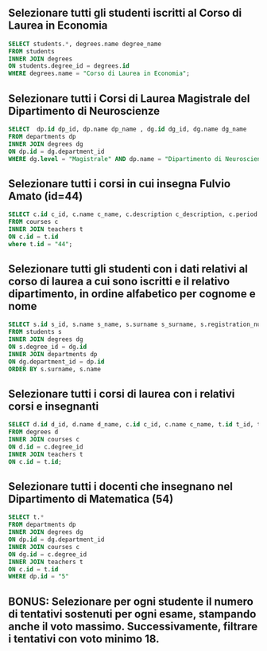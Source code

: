 ## Selezionare tutti gli studenti iscritti al Corso di Laurea in Economia

```sql
SELECT students.*, degrees.name degree_name
FROM students
INNER JOIN degrees
ON students.degree_id = degrees.id
WHERE degrees.name = "Corso di Laurea in Economia";
```

## Selezionare tutti i Corsi di Laurea Magistrale del Dipartimento di Neuroscienze

```sql
SELECT  dp.id dp_id, dp.name dp_name , dg.id dg_id, dg.name dg_name
FROM departments dp
INNER JOIN degrees dg
ON dp.id = dg.department_id
WHERE dg.level = "Magistrale" AND dp.name = "Dipartimento di Neuroscienze";
```

## Selezionare tutti i corsi in cui insegna Fulvio Amato (id=44)

```sql
SELECT c.id c_id, c.name c_name, c.description c_description, c.period c_period, c.year c_year, c.cfu c_cfu, c.website c_website, t.id t_id, t.name t_name, t.surname t_surname
FROM courses c
INNER JOIN teachers t
ON c.id = t.id
where t.id = "44";
```

## Selezionare tutti gli studenti con i dati relativi al corso di laurea a cui sono iscritti e il relativo dipartimento, in ordine alfabetico per cognome e nome

```sql
SELECT s.id s_id, s.name s_name, s.surname s_surname, s.registration_number s_registration_number, dg.id dg_id, dg.department_id dg_department_id, dg.name dg_name, dg.level dg_level, dg.address dg_address, dg.email dg_email, dg.website dg_website, dp.id dp_id, dp.name dp_name, dp.address dp_address, dp.phone dp_phone, dp.email dp_email, dp.website dp_website, dp.head_of_department dp_head_of_department
FROM students s
INNER JOIN degrees dg
ON s.degree_id = dg.id
INNER JOIN departments dp
ON dg.department_id = dp.id
ORDER BY s.surname, s.name
```

## Selezionare tutti i corsi di laurea con i relativi corsi e insegnanti

```sql
SELECT d.id d_id, d.name d_name, c.id c_id, c.name c_name, t.id t_id, t.name t_name, t.surname t_surname
FROM degrees d
INNER JOIN courses c
ON d.id = c.degree_id
INNER JOIN teachers t
ON c.id = t.id;
```

## Selezionare tutti i docenti che insegnano nel Dipartimento di Matematica (54)

```sql
SELECT t.*
FROM departments dp
INNER JOIN degrees dg
ON dp.id = dg.department_id
INNER JOIN courses c
ON dg.id = c.degree_id
INNER JOIN teachers t
ON c.id = t.id
WHERE dp.id = "5"
```

## BONUS: Selezionare per ogni studente il numero di tentativi sostenuti per ogni esame, stampando anche il voto massimo. Successivamente, filtrare i tentativi con voto minimo 18.
